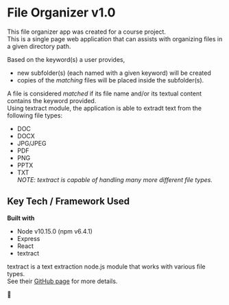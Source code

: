 # File Organizer v1.0

This file organizer app was created for a course project.  
This is a single page web application that can assists with organizing files in a given directory path.  

Based on the keyword(s) a user provides, 
- new subfolder(s) (each named with a given keyword) will be created
- copies of the *matching* files will be placed inside the subfolder(s).  

A file is considered *matched* if its file name and/or its textual content contains the keyword provided.  
Using textract module, the application is able to extradt text from the following file types:  
- DOC
- DOCX
- JPG/JPEG
- PDF
- PNG
- PPTX
- TXT   
*NOTE: textract is capable of handling many more different file types.*

## Key Tech / Framework Used
**Built with**
- Node v10.15.0 (npm v6.4.1)
- Express
- React
- textract  

textract is a text extraction node.js module that works with various file types.  
See their [GitHub page](https://github.com/dbashford/textract) for more details.

:turtle:
